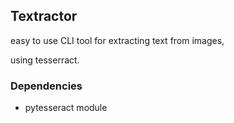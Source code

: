 ## Textractor
easy to use CLI tool for extracting text from images,

using tesserract.

### Dependencies 
- pytesseract module
